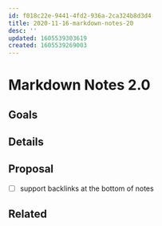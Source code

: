 ```yaml
---
id: f018c22e-9441-4fd2-936a-2ca324b8d3d4
title: 2020-11-16-markdown-notes-20
desc: ''
updated: 1605539303619
created: 1605539269003
---
```


# Markdown Notes 2.0

## Goals

## Details

## Proposal
- [ ] support backlinks at the bottom of notes

## Related